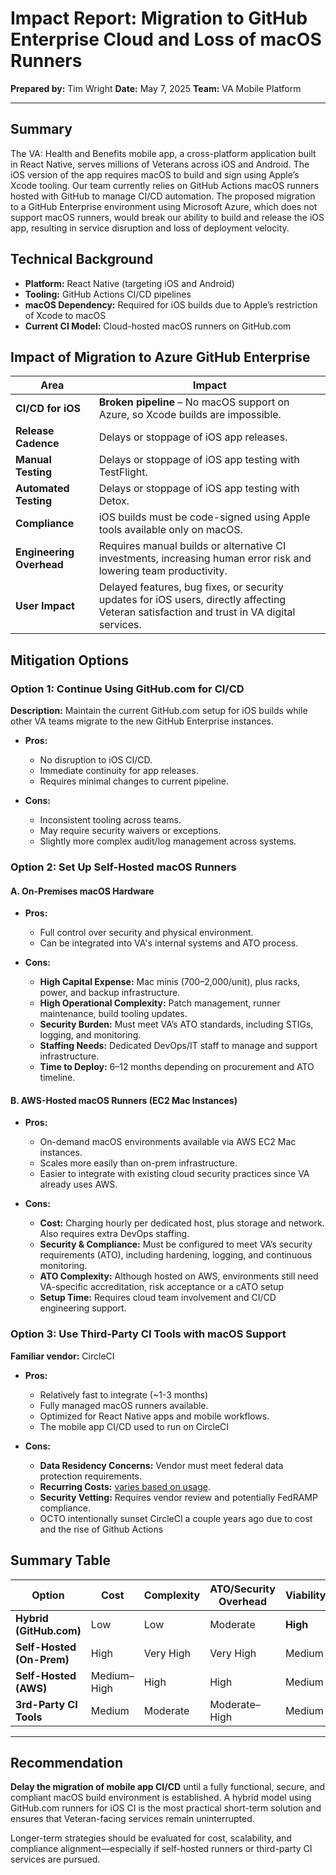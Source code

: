 # Impact Report: Migration to GitHub Enterprise Cloud and Loss of macOS Runners

**Prepared by:** Tim Wright 
**Date:** May 7, 2025 
**Team:** VA Mobile Platform

---

## Summary

The VA: Health and Benefits mobile app, a cross-platform application built in React Native, 
serves millions of Veterans across iOS and Android. The iOS version of the app requires 
macOS to build and sign using Apple’s Xcode tooling. Our team currently relies on GitHub 
Actions macOS runners hosted with GitHub to manage CI/CD automation. The proposed migration 
to a GitHub Enterprise environment using Microsoft Azure, which does not support macOS 
runners, would break our ability to build and release the iOS app, resulting in service 
disruption and loss of deployment velocity.

## Technical Background

- **Platform:** React Native (targeting iOS and Android)  
- **Tooling:** GitHub Actions CI/CD pipelines  
- **macOS Dependency:** Required for iOS builds due to Apple’s restriction of Xcode to macOS  
- **Current CI Model:** Cloud-hosted macOS runners on GitHub.com

## Impact of Migration to Azure GitHub Enterprise

| Area                     | Impact                                                                 |
|--------------------------|------------------------------------------------------------------------|
| **CI/CD for iOS**        | **Broken pipeline** – No macOS support on Azure, so Xcode builds are impossible. |
| **Release Cadence**      | Delays or stoppage of iOS app releases. |
| **Manual Testing**       | Delays or stoppage of iOS app testing with TestFlight. |
| **Automated Testing**    | Delays or stoppage of iOS app testing with Detox. |
| **Compliance**           | iOS builds must be code-signed using Apple tools available only on macOS. |
| **Engineering Overhead** | Requires manual builds or alternative CI investments, increasing human error risk and lowering team productivity. |
| **User Impact**          | Delayed features, bug fixes, or security updates for iOS users, directly affecting Veteran satisfaction and trust in VA digital services. |

## Mitigation Options

### Option 1: Continue Using GitHub.com for CI/CD

**Description:** Maintain the current GitHub.com setup for iOS builds while other VA teams migrate to the new GitHub Enterprise instances.

- **Pros:**
  - No disruption to iOS CI/CD.
  - Immediate continuity for app releases.
  - Requires minimal changes to current pipeline.

- **Cons:**
  - Inconsistent tooling across teams.
  - May require security waivers or exceptions.
  - Slightly more complex audit/log management across systems.

### Option 2: Set Up Self-Hosted macOS Runners

#### A. On-Premises macOS Hardware

- **Pros:**
  - Full control over security and physical environment.
  - Can be integrated into VA's internal systems and ATO process.

- **Cons:**
  - **High Capital Expense:** Mac minis ($700–$2,000/unit), plus racks, power, and backup infrastructure.
  - **High Operational Complexity:** Patch management, runner maintenance, build tooling updates.
  - **Security Burden:** Must meet VA’s ATO standards, including STIGs, logging, and monitoring.
  - **Staffing Needs:** Dedicated DevOps/IT staff to manage and support infrastructure.
  - **Time to Deploy:** 6–12 months depending on procurement and ATO timeline.

#### B. AWS-Hosted macOS Runners (EC2 Mac Instances)

- **Pros:**
  - On-demand macOS environments available via AWS EC2 Mac instances.
  - Scales more easily than on-prem infrastructure.
  - Easier to integrate with existing cloud security practices since VA already uses AWS.

- **Cons:**
  - **Cost:** Charging hourly per dedicated host, plus storage and network. Also requires extra DevOps staffing.
  - **Security & Compliance:** Must be configured to meet VA’s security requirements (ATO), including hardening, logging, and continuous monitoring.
  - **ATO Complexity:** Although hosted on AWS, environments still need VA-specific accreditation, risk acceptance or a cATO setup
  - **Setup Time:** Requires cloud team involvement and CI/CD engineering support.

### Option 3: Use Third-Party CI Tools with macOS Support

**Familiar vendor:** CircleCI

- **Pros:**
  - Relatively fast to integrate (~1-3 months)
  - Fully managed macOS runners available.
  - Optimized for React Native apps and mobile workflows.
  - The mobile app CI/CD used to run on CircleCI

- **Cons:**
  - **Data Residency Concerns:** Vendor must meet federal data protection requirements.
  - **Recurring Costs:** [varies based on usage](https://circleci.com/pricing/).
  - **Security Vetting:** Requires vendor review and potentially FedRAMP compliance.
  - OCTO intentionally sunset CircleCI a couple years ago due to cost and the rise of Github Actions

## Summary Table

| Option                         | Cost         | Complexity | ATO/Security Overhead  | Viability   |
|--------------------------------|--------------|------------|------------------------|-------------|
| **Hybrid (GitHub.com)**        | Low          | Low        | Moderate               | **High**    |
| **Self-Hosted (On-Prem)**      | High         | Very High  | Very High              | Medium      |
| **Self-Hosted (AWS)**          | Medium–High  | High       | High                   | Medium      |
| **3rd-Party CI Tools**         | Medium       | Moderate   | Moderate–High          | Medium      |

---

## Recommendation

**Delay the migration of mobile app CI/CD** until a fully functional, secure, and compliant 
macOS build environment is established. A hybrid model using GitHub.com runners for iOS 
CI is the most practical short-term solution and ensures that Veteran-facing services remain 
uninterrupted.

Longer-term strategies should be evaluated for cost, scalability, and compliance alignment—especially 
if self-hosted runners or third-party CI services are pursued.
